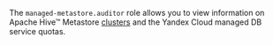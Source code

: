 The `managed-metastore.auditor` role allows you to view information on Apache Hive™ Metastore [clusters](../../metadata-hub/concepts/metastore.md) and the Yandex Cloud managed DB service quotas.
